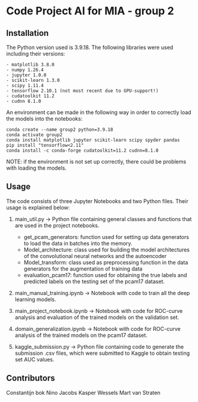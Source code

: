 # Code Project AI for MIA - group 2

## Installation

The Python version used is 3.9.18. The following libraries were used including their versions:

    - matplotlib 3.8.0
    - numpy 1.26.4
    - jupyter 1.0.0
    - scikit-learn 1.3.0
    - scipy 1.11.4
    - tensorflow 2.10.1 (not most recent due to GPU-support!)  
    - cudatoolkit 11.2
    - cudnn 8.1.0

An environment can be made in the following way in order to correctly load the models into the notebooks:

    conda create --name group2 python=3.9.18
    conda activate group2
    conda install matplotlib jupyter scikit-learn scipy spyder pandas
    pip install "tensorflow<2.11"
    conda install -c conda-forge cudatoolkit=11.2 cudnn=8.1.0

NOTE: if the environment is not set up correctly, there could be problems with loading the models.


## Usage

The code consists of three Jupyter Notebooks and two Python files. Their usage is explained below:

1. main_util.py -> Python file containing general classes and functions that are used in the project notebooks.

    - get_pcam_generators: function used for setting up data generators to load the data in batches into the memory.
    - Model_architecture: class used for building the model architectures of the convolutional neural networks and the autoencoder
    - Model_transform: class used as preprocessing function in the data generators for the augmentation of training data 
    - evaluation_pcam17: function used for obtaining the true labels and predicted labels on the testing set of the pcam17 dataset.

2. main_manual_training.ipynb -> Notebook with code to train all the deep learning models.

3. main_project_notebook.ipynb -> Notebook with code for ROC-curve analysis and evaluation of the trained models on the validation set.

4. domain_generalization.ipynb -> Notebook with code for ROC-curve analysis of the trained models on the pcam17 dataset.

5. kaggle_submission.py -> Python file containing code to generate the submission .csv files, which were submitted to Kaggle to obtain testing set AUC values.


## Contributors

Constantijn bok
Nino Jacobs
Kasper Wessels
Mart van Straten
